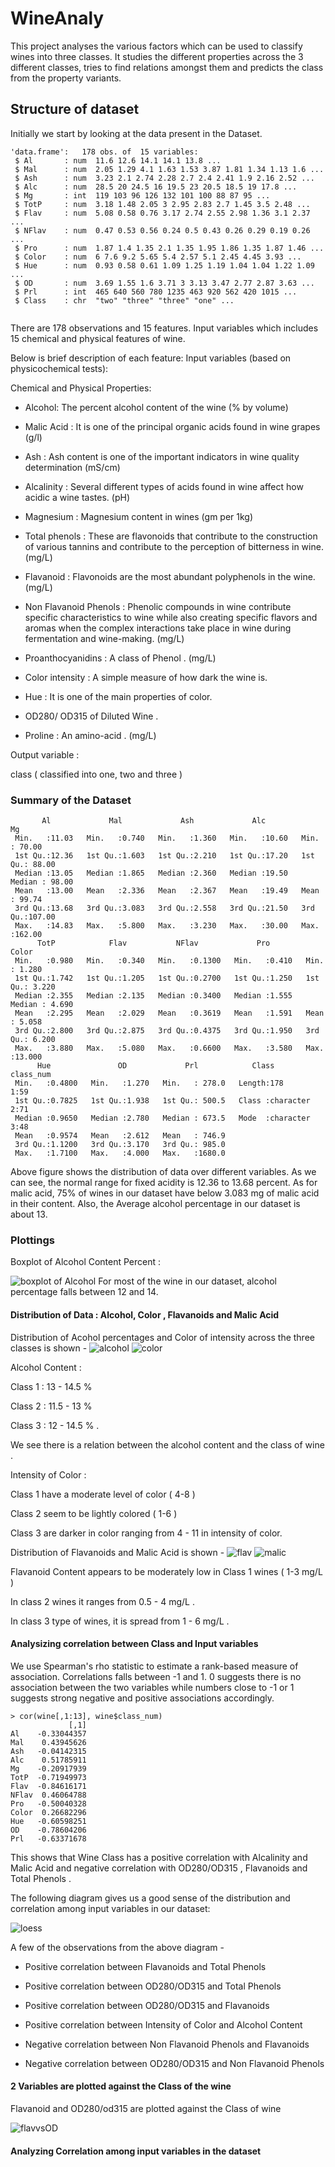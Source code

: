 # WineAnaly
This project analyses the various factors which can be used to classify wines into three classes.
It studies the different properties across the 3 different classes, tries to find relations amongst them 
and predicts the class from the property variants.

## Structure of dataset

Initially we start by looking at the data present in the Dataset.

```
'data.frame':	178 obs. of  15 variables:
 $ Al       : num  11.6 12.6 14.1 14.1 13.8 ...
 $ Mal      : num  2.05 1.29 4.1 1.63 1.53 3.87 1.81 1.34 1.13 1.6 ...
 $ Ash      : num  3.23 2.1 2.74 2.28 2.7 2.4 2.41 1.9 2.16 2.52 ...
 $ Alc      : num  28.5 20 24.5 16 19.5 23 20.5 18.5 19 17.8 ...
 $ Mg       : int  119 103 96 126 132 101 100 88 87 95 ...
 $ TotP     : num  3.18 1.48 2.05 3 2.95 2.83 2.7 1.45 3.5 2.48 ...
 $ Flav     : num  5.08 0.58 0.76 3.17 2.74 2.55 2.98 1.36 3.1 2.37 ...
 $ NFlav    : num  0.47 0.53 0.56 0.24 0.5 0.43 0.26 0.29 0.19 0.26 ...
 $ Pro      : num  1.87 1.4 1.35 2.1 1.35 1.95 1.86 1.35 1.87 1.46 ...
 $ Color    : num  6 7.6 9.2 5.65 5.4 2.57 5.1 2.45 4.45 3.93 ...
 $ Hue      : num  0.93 0.58 0.61 1.09 1.25 1.19 1.04 1.04 1.22 1.09 ...
 $ OD       : num  3.69 1.55 1.6 3.71 3 3.13 3.47 2.77 2.87 3.63 ...
 $ Prl      : int  465 640 560 780 1235 463 920 562 420 1015 ...
 $ Class    : chr  "two" "three" "three" "one" ...
 
 ```
 There are 178 observations and 15 features. Input variables which includes 15 chemical and physical features of wine.

Below is brief description of each feature: Input variables (based on physicochemical tests):

Chemical and Physical Properties:

* Alcohol: The percent alcohol content of the wine (% by volume)

* Malic Acid : It is one of the principal organic acids found in wine grapes (g/l)

* Ash : Ash content is one of the important indicators in wine quality determination (mS/cm)

* Alcalinity : Several different types of acids found in wine affect how acidic a wine tastes. (pH)

* Magnesium : Magnesium content in wines (gm per 1kg)

* Total phenols : These are flavonoids that contribute to the construction of various tannins and contribute to the perception of bitterness in wine. (mg/L)

* Flavanoid : Flavonoids are the most abundant polyphenols in the wine. (mg/L)

* Non Flavanoid Phenols : Phenolic compounds in wine contribute specific characteristics to wine while also creating specific flavors and aromas when the complex interactions take place in wine during fermentation and wine-making. (mg/L)

* Proanthocyanidins : A class of Phenol . (mg/L)

* Color intensity : A simple measure of how dark the wine is.

* Hue : It is one of the main properties of color.

* OD280/ OD315 of Diluted Wine .

* Proline : An amino-acid . (mg/L)

Output variable :

class ( classified into one, two and three )
 
### Summary of the Dataset
```
       Al             Mal             Ash             Alc              Mg        
 Min.   :11.03   Min.   :0.740   Min.   :1.360   Min.   :10.60   Min.   : 70.00  
 1st Qu.:12.36   1st Qu.:1.603   1st Qu.:2.210   1st Qu.:17.20   1st Qu.: 88.00  
 Median :13.05   Median :1.865   Median :2.360   Median :19.50   Median : 98.00  
 Mean   :13.00   Mean   :2.336   Mean   :2.367   Mean   :19.49   Mean   : 99.74  
 3rd Qu.:13.68   3rd Qu.:3.083   3rd Qu.:2.558   3rd Qu.:21.50   3rd Qu.:107.00  
 Max.   :14.83   Max.   :5.800   Max.   :3.230   Max.   :30.00   Max.   :162.00  
      TotP            Flav           NFlav             Pro            Color       
 Min.   :0.980   Min.   :0.340   Min.   :0.1300   Min.   :0.410   Min.   : 1.280  
 1st Qu.:1.742   1st Qu.:1.205   1st Qu.:0.2700   1st Qu.:1.250   1st Qu.: 3.220  
 Median :2.355   Median :2.135   Median :0.3400   Median :1.555   Median : 4.690  
 Mean   :2.295   Mean   :2.029   Mean   :0.3619   Mean   :1.591   Mean   : 5.058  
 3rd Qu.:2.800   3rd Qu.:2.875   3rd Qu.:0.4375   3rd Qu.:1.950   3rd Qu.: 6.200  
 Max.   :3.880   Max.   :5.080   Max.   :0.6600   Max.   :3.580   Max.   :13.000  
      Hue               OD             Prl            Class           class_num
 Min.   :0.4800   Min.   :1.270   Min.   : 278.0   Length:178         1:59     
 1st Qu.:0.7825   1st Qu.:1.938   1st Qu.: 500.5   Class :character   2:71     
 Median :0.9650   Median :2.780   Median : 673.5   Mode  :character   3:48     
 Mean   :0.9574   Mean   :2.612   Mean   : 746.9                               
 3rd Qu.:1.1200   3rd Qu.:3.170   3rd Qu.: 985.0                               
 Max.   :1.7100   Max.   :4.000   Max.   :1680.0

```


Above figure shows the distribution of data over different variables. As we can see, the normal range for fixed acidity is 12.36 to 13.68 percent. As for malic acid, 75% of wines in our dataset have below 3.083 mg of malic acid in their content. Also, the Average alcohol percentage in our dataset is about 13.


### Plottings

Boxplot of Alcohol Content Percent :

![boxplot of Alcohol](Plots/boxplot.png)
For most of the wine in our dataset, alcohol percentage falls between 12 and 14. 

#### Distribution of Data : Alcohol, Color , Flavanoids and Malic Acid

Distribution of Acohol percentages and Color of intensity across the three classes is shown - 
![alcohol](Plots/Alcohol_Content.png)
![color](Plots/Color.png)

Alcohol Content :

Class 1 : 13 - 14.5 %

Class 2 : 11.5 - 13 %

Class 3 : 12 - 14.5 % .

We see there is a relation between the alcohol content and the class of wine . 

Intensity of Color : 

Class 1 have a moderate level of color ( 4-8 )

Class 2 seem to be lightly colored ( 1-6 )

Class 3 are darker in color ranging from 4 - 11 in intensity of color.

Distribution of Flavanoids and Malic Acid is shown - 
![flav](Plots/Flavanoids.png)
![malic](Plots/Malic_Acid.png)

Flavanoid Content appears to be moderately low in Class 1 wines ( 1-3 mg/L )

In class 2 wines it ranges from 0.5 - 4 mg/L .

In class 3 type of wines, it is spread from 1 - 6 mg/L . 


####  Analysizing correlation between Class and Input variables

We use Spearman's rho statistic to estimate a rank-based measure of association. Correlations falls between -1 and 1. 0 suggests there is no association between the two variables while numbers close to -1 or 1 suggests strong negative and positive associations accordingly.


```
> cor(wine[,1:13], wine$class_num)
             [,1]
Al    -0.33044357
Mal    0.43945626
Ash   -0.04142315
Alc    0.51785911
Mg    -0.20917939
TotP  -0.71949973
Flav  -0.84616171
NFlav  0.46064788
Pro   -0.50040328
Color  0.26682296
Hue   -0.60598251
OD    -0.78604206
Prl   -0.63371678
```

This shows that Wine Class has a positive correlation with Alcalinity and Malic Acid and negative correlation with OD280/OD315 , Flavanoids and Total Phenols .

The following diagram gives us a good sense of the distribution and correlation among input variables in our dataset:

![loess](Plots/Loess_plot.png)


A few of the observations from the above diagram - 

* Positive correlation between Flavanoids and Total Phenols

* Positive correlation between OD280/OD315 and Total Phenols

* Positive correlation between OD280/OD315 and Flavanoids

* Positive correlation between Intensity of Color and Alcohol Content

* Negative correlation between Non Flavanoid Phenols and Flavanoids

* Negative correlation between OD280/OD315 and Non Flavanoid Phenols



#### 2 Variables are plotted against the Class of the wine

Flavanoid and OD280/od315 are plotted against the Class of wine 

![flavvsOD](Plots/Flavvsod.png)








#### Analyzing Correlation among input variables in the dataset
